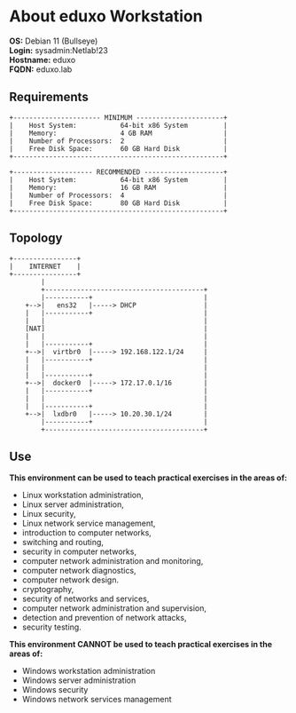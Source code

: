 # About eduxo Workstation

**OS:** Debian 11 (Bullseye)  
**Login:** sysadmin:Netlab!23  
**Hostname:** eduxo  
**FQDN:** eduxo.lab 


## Requirements

```
+---------------------- MINIMUM ----------------------+
|    Host System:           64-bit x86 System         |
|    Memory:                4 GB RAM                  |
|    Number of Processors:  2                         |
|    Free Disk Space:       60 GB Hard Disk           |
+-----------------------------------------------------+

+-------------------- RECOMMENDED --------------------+
|    Host System:           64-bit x86 System         |
|    Memory:                16 GB RAM                 |
|    Number of Processors:  4                         |
|    Free Disk Space:       80 GB Hard Disk           |
+-----------------------------------------------------+
```


## Topology 
```
+----------------+
|    INTERNET    |
+----------------+
        |
        +----------------------------------------+
        |-----------+                            |
    +-->|   ens32   |-----> DHCP                 |
    |   |-----------+                            |
    |   |                                        |
    [NAT]                                        |
    |   |                                        |                               
    |   |-----------+                            |
    +-->|  virtbr0  |-----> 192.168.122.1/24     |
    |   |-----------+                            |
    |   |                                        |                                  
    |   |-----------+                            |
    +-->|  docker0  |-----> 172.17.0.1/16        |
    |   |-----------+                            |
    |   |                                        |                                  
    |   |-----------+                            |
    +-->|  lxdbr0   |-----> 10.20.30.1/24        |
        |-----------+                            |
        +----------------------------------------+
```


## Use 

**This environment can be used to teach practical exercises in the areas of:**
- Linux workstation administration,
- Linux server administration,
- Linux security,
- Linux network service management,
- introduction to computer networks,
- switching and routing,
- security in computer networks,
- computer network administration and monitoring,
- computer network diagnostics,
- computer network design.
- cryptography,
- security of networks and services,
- computer network administration and supervision,
- detection and prevention of network attacks,
- security testing.

**This environment CANNOT be used to teach practical exercises in the areas of:**
- Windows workstation administration
- Windows server administration
- Windows security
- Windows network services management
